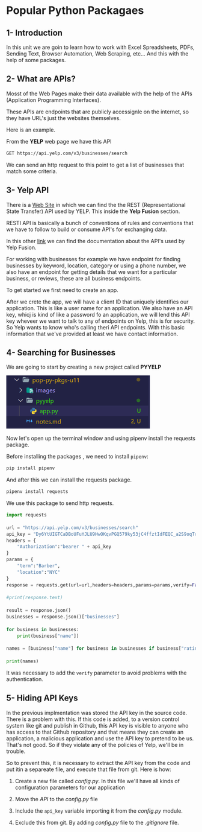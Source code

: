 # Popular Python Packagaes

## 1- Introduction

In this unit we are goin to learn how to work with Excel Spreadsheets, PDFs, Sending Text, Browser Automation, Web Scraping, etc...
And this with the help of some packages.

## 2- What are APIs?

Mosst of the Web Pages make their data available with the help of the APIs (Application Programming Interfaces).

These APIs are endpoints that are publicly accessignle on the internet, so they have URL's just the websites themselves.

Here is an example.

From the **YELP** web page we have this API

```txt
GET https://api.yelp.com/v3/businesses/search
```

We can send an http request to this point to get a list of businesses that match some criteria.

## 3- Yelp API

There is a [Web Site](https://www.yelp.com/developers) in which we can find the the REST (Representational State Transfer) API used by YELP. This inside the **Yelp Fusion** section.

RESTI API is basically a bunch of conventions of rules and conventions that we have to follow to build or consume API's for exchanging data.

In this other [link](https://docs.developer.yelp.com/docs/fusion-intro) we can find the documentation about the API's used by Yelp Fusion.

For working with businesses for example we have endpoint for finding businesses by keyword, location, category or using a phone number, we also have an endpoint for getting details that we want for a particular business, or reviews, these are all business endpoints.

To get started we first need to create an app.

After we crete the app, we will have a client ID that uniquely identifies our application. This is like a user name for an application. We also have an API key, whicj is kind of like a password fo an application, we will lend this API key wheveer we want to talk to any of endpoints on Yelp, this is for security.
So Yelp wants to know who's calling theri API endpoints. With this basic information that we've provided at least we have contact information.

## 4- Searching for Businesses

We are going to start by creating a new project called **PYYELP**

![pyyelp_project](./images/pyyelp_project.PNG)

Now let's open up the terminal window and using pipenv install the requests package.

Before installing the packages , we need to install `pipenv`:

```bash
pip install pipenv
```

And after this we can install the requests package.

```bash
pipenv install requests
```

We use this package to send http requests.

```python
import requests

url = "https://api.yelp.com/v3/businesses/search"
api_key = "Dy6YtUIGTCaDBoUFuYJLU9HwOKqvPGQ579ky53jC4ffztIdFEQC_a2S9oqTrjQEbGJe3jNmwHcPLAuVJHzKlBK2poVgCaXiX5j-s8PlwE-omYdhYLjUfkmeIhCkeZXYx"
headers = {
    "Authorization":"bearer " + api_key
}
params = {
    "term":"Barber",
    "location":"NYC"
}
response = requests.get(url=url,headers=headers,params=params,verify=False)#False is used to fix an issue

#print(response.text)

result = response.json()
businesses = response.json()["businesses"]

for business in businesses:
    print(business["name"])

names = [business["name"] for business in businesses if business["rating"] > 4.5]

print(names)
```

It was necessary to add the `verify` parameter to avoid problems with the authentication.

## 5- Hiding API Keys

In the previous implmentation was stored the API key in the source code. There is a problem with this. If this code is added, to a version control system like git and publish in Github, this API key is visible to anyone who has access to that Github repository and that means they can create an application, a malicious application and use the API key to pretend to be us. That's not good. So if they violate any of the policies of Yelp, we'll be in trouble.

So to prevent this, it is necessary to extract the API key from the code and put itin a separeate file, and execute that file from git. Here is how:

1. Create a new file called _config.py_. In this file we'll have all kinds of configuration parameters for our application

2. Move the _API_ to the _config.py_ file

3. Include the `api_key` variable importing it from the _config.py_ module.

4. Exclude this from git. By adding _config.py_ file to the _.gitignore_ file.